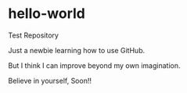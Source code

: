 # hello-world
Test Repository

Just a newbie learning how to use GitHub.

But I think I can improve beyond my own imagination.

Believe in yourself, Soon!!
